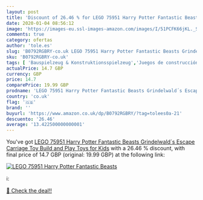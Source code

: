 ```yaml
---
layout: post
title: 'Discount of 26.46 % for LEGO 75951 Harry Potter Fantastic Beasts'
date: 2020-01-04 08:56:12
image: 'https://images-eu.ssl-images-amazon.com/images/I/51PCFK66jKL._SL400_.jpg'
comments: true
category: ofertas
author: 'tole.es'
slug: 'B0792RGBRY-co.uk LEGO 75951 Harry Potter Fantastic Beasts Grindelwald´s...'
sku: 'B0792RGBRY-co.uk'
tags: [ 'Bauspielzeug & Konstruktionsspielzeug','Juegos de construcción para niños','Juguetes','Juguetes y juegos','Spielzeug','lego', ]
actualPrice: 14.7 GBP
currency: GBP
price: 14.7
comparePrice: 19.99 GBP
prodname: 'LEGO 75951 Harry Potter Fantastic Beasts Grindelwald´s Escape Carriage Toy  Build and Play Toys for Kids'
country: 'co.uk'
flag: '🇬🇧'
brand: ''
buyurl: 'https://www.amazon.co.uk/dp/B0792RGBRY/?tag=tolees0a-21'
descuento: '26.46'
average: '13.422500000000001'
---
```


You've got [LEGO 75951 Harry Potter Fantastic Beasts Grindelwald´s Escape Carriage Toy  Build and Play Toys for Kids](https://www.amazon.co.uk/dp/B0792RGBRY/?tag=tolees0a-21) with a  26.46 % discount, with final price of 14.7 GBP (original: 19.99 GBP) at the following link:

[![LEGO 75951 Harry Potter Fantastic Beasts](https://images-eu.ssl-images-amazon.com/images/I/51PCFK66jKL._SL400_.jpg)](https://www.amazon.co.uk/dp/B0792RGBRY/?tag=tolees0a-21)

ℹ️:


[🛒 Check the deal!!](https://www.amazon.co.uk/dp/B0792RGBRY/?tag=tolees0a-21)
